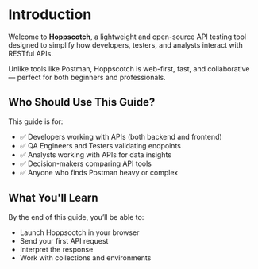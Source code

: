# Introduction

Welcome to **Hoppscotch**, a lightweight and open-source API testing tool designed to simplify how developers, testers, and analysts interact with RESTful APIs.

Unlike tools like Postman, Hoppscotch is web-first, fast, and collaborative — perfect for both beginners and professionals.

## Who Should Use This Guide?

This guide is for:
- ✅ Developers working with APIs (both backend and frontend)
- ✅ QA Engineers and Testers validating endpoints
- ✅ Analysts working with APIs for data insights
- ✅ Decision-makers comparing API tools
- ✅ Anyone who finds Postman heavy or complex

## What You'll Learn

By the end of this guide, you’ll be able to:
- Launch Hoppscotch in your browser
- Send your first API request
- Interpret the response
- Work with collections and environments
